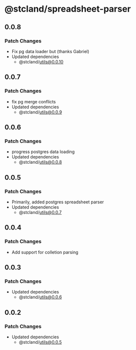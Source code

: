 # @stcland/spreadsheet-parser

## 0.0.8

### Patch Changes

- Fix pg data loader but (thanks Gabriel)
- Updated dependencies
  - @stcland/utils@0.0.10

## 0.0.7

### Patch Changes

- fix pg merge conflicts
- Updated dependencies
  - @stcland/utils@0.0.9

## 0.0.6

### Patch Changes

- progress postgres data loading
- Updated dependencies
  - @stcland/utils@0.0.8

## 0.0.5

### Patch Changes

- Primarily, added postgres spreadsheet parser
- Updated dependencies
  - @stcland/utils@0.0.7

## 0.0.4

### Patch Changes

- Add support for colletion parsing

## 0.0.3

### Patch Changes

- Updated dependencies
  - @stcland/utils@0.0.6

## 0.0.2

### Patch Changes

- Updated dependencies
  - @stcland/utils@0.0.5

